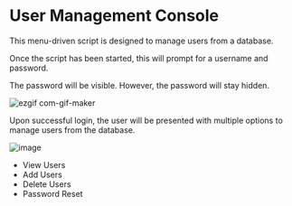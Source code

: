 # User Management Console

This menu-driven script is designed to manage users from a database.

Once the script has been started, this will prompt for a username and password.

The password will be visible. However, the password will stay hidden.

![ezgif com-gif-maker](https://user-images.githubusercontent.com/82043281/170991694-6a647de5-eee9-4ca5-8ffb-9f67b2cf70df.gif)

Upon successful login, the user will be presented with multiple options to manage users from the database.

![image](https://user-images.githubusercontent.com/82043281/148587006-3d58873c-2242-4eaa-b83f-38a228753668.png)

* View Users
* Add Users
* Delete Users
* Password Reset
